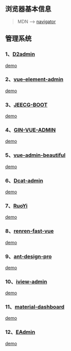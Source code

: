 ## 浏览器基本信息

<navigator-index />

> MDN --> [navigator](https://developer.mozilla.org/zh-CN/docs/Web/API/Navigator)

## 管理系统

### 1、[D2admin](https://d2.pub/zh/doc/d2-admin/)

[demo](https://d2.pub/d2-admin/preview/#/index)

### 2、[vue-element-admin](https://panjiachen.github.io/vue-element-admin-site/zh/)

[demo](https://panjiachen.github.io/vue-element-admin/#/login?redirect=%2Fdashboard)

### 3、[JEECG-BOOT](http://doc.jeecg.com/2043868)

[demo](http://boot.jeecg.com/)

### 4、[GIN-VUE-ADMIN](https://www.gin-vue-admin.com/)

[demo](http://demo.gin-vue-admin.com/#/layout/dashboard)

### 5、[vue-admin-beautiful](https://www.gin-vue-admin.com/)

[demo](http://beautiful.panm.cn/)

### 6、[Dcat-admin](http://www.dcatadmin.com/)

[demo](http://103.39.211.179:8080/admin)

### 7、[RuoYi](https://doc.ruoyi.vip/)

[demo](https://vue.ruoyi.vip/index)

### 8、[renren-fast-vue](https://www.renren.io/guide)

[demo](http://demo.open.renren.io/renren-fast/#/home)

### 9、[ant-design-pro](https://pro.ant.design/index-cn/)

[demo](https://pro.ant.design/)

### 10、[iview-admin](https://lison16.github.io/iview-admin-doc/)

[demo](https://admin.iviewui.com/home)

### 11、[material-dashboard](https://demos.creative-tim.com/material-dashboard/docs/2.1/getting-started/introduction.html)

[demo](https://demos.creative-tim.com/material-dashboard/examples/dashboard.html)

### 12、[EAdmin](http://doc.eadmin.com.cn/)

[demo](http://www.eadmin.com.cn/)